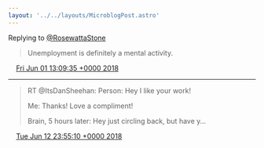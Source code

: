 ```yaml
---
layout: '../../layouts/MicroblogPost.astro'
---
```


Replying to [@RosewattaStone](https://twitter.com/RosewattaStone/status/1002535258145910784)

> Unemployment is definitely a mental activity.

<img src="/media/tweet.ico" width="12" /> [Fri Jun 01 13:09:35 +0000 2018](https://twitter.com/lindsaykwardell/status/1002537644008472577)

----

> RT @ItsDanSheehan: Person: Hey I like your work!
> 
> Me: Thanks! Love a compliment! 
> 
> Brain, 5 hours later: Hey just circling back, but have y…

<img src="/media/tweet.ico" width="12" /> [Tue Jun 12 23:55:10 +0000 2018](https://twitter.com/lindsaykwardell/status/1006686379336536064)